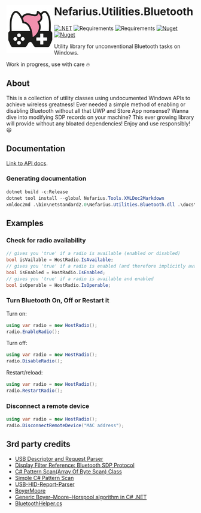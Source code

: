 # <img src="assets/NSS-128x128.png" align="left" />Nefarius.Utilities.Bluetooth

[![.NET](https://github.com/nefarius/Nefarius.Utilities.Bluetooth/actions/workflows/build.yml/badge.svg)](https://github.com/nefarius/Nefarius.Utilities.Bluetooth/actions/workflows/build.yml) ![Requirements](https://img.shields.io/badge/Requires-.NET%206-blue.svg) ![Requirements](https://img.shields.io/badge/Requires-.NET%20Standard%202.0-blue.svg) [![Nuget](https://img.shields.io/nuget/v/Nefarius.Utilities.Bluetooth)](https://www.nuget.org/packages/Nefarius.Utilities.Bluetooth/) [![Nuget](https://img.shields.io/nuget/dt/Nefarius.Utilities.Bluetooth)](https://www.nuget.org/packages/Nefarius.Utilities.Bluetooth/)

Utility library for unconventional Bluetooth tasks on Windows.

Work in progress, use with care 🔥

## About

This is a collection of utility classes using undocumented Windows APIs to achieve wireless greatness! Ever needed a simple method of enabling or disabling Bluetooth without all that UWP and Store App nonsense? Wanna dive into modifying SDP records on your machine? This ever growing library will provide without any bloated dependencies! Enjoy and use responsibly! 😃

## Documentation

[Link to API docs](docs/index.md).

### Generating documentation

```PowerShell
dotnet build -c:Release
dotnet tool install --global Nefarius.Tools.XMLDoc2Markdown
xmldoc2md .\bin\netstandard2.0\Nefarius.Utilities.Bluetooth.dll .\docs\
```

## Examples

### Check for radio availability

```csharp
// gives you 'true' if a radio is available (enabled or disabled) 
bool isVailable = HostRadio.IsAvailable;
// gives you 'true' if a radio is enabled (and therefore implicitly available)
bool isEnabled = HostRadio.IsEnabled;
// gives you 'true' if a radio is available and enabled
bool isOperable = HostRadio.IsOperable;
```

### Turn Bluetooth On, Off or Restart it

Turn on:

```csharp
using var radio = new HostRadio();
radio.EnableRadio();
```

Turn off:

```csharp
using var radio = new HostRadio();
radio.DisableRadio();
```

Restart/reload:

```csharp
using var radio = new HostRadio();
radio.RestartRadio();
```

### Disconnect a remote device

```csharp
using var radio = new HostRadio();
radio.DisconnectRemoteDevice("MAC address");
```

## 3rd party credits

- [USB Descriptor and Request Parser](http://eleccelerator.com/usbdescreqparser/)
- [Display Filter Reference: Bluetooth SDP Protocol](https://www.wireshark.org/docs/dfref/b/btsdp.html)
- [C# Pattern Scan(Array Of Byte Scan) Class](https://zpackdev.blogspot.com/2016/10/c-pattern-scanarray-of-byte-scan-class.html)
- [Simple C# Pattern Scan](https://guidedhacking.com/threads/simple-c-pattern-scan.13981/)
- [USB-HID-Report-Parser](https://github.com/uint32tMnstr/USB-HID-Report-Parser)
- [BoyerMoore](https://github.com/TheAlgorithms/C-Sharp/blob/master/Algorithms/Strings/BoyerMoore.cs)
- [Generic Boyer–Moore–Horspool algorithm in C# .NET](https://swimburger.net/blog/dotnet/generic-boyer-moore-horspool-algorithm-in-csharp-dotnet)
- [BluetoothHelper.cs](https://github.com/ViGEm/DsHidMini/blob/37f46a65a9fa12637aff9ca658c7eb8543f28883/DSHMC/Util/BluetoothHelper.cs)
